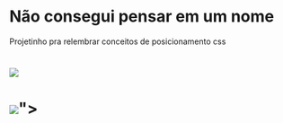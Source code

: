 # Não consegui pensar em um nome

Projetinho pra relembrar conceitos de posicionamento css

<h1>
  <img src="https://github.com/Eduardosbk/Praticando/blob/main/gif.gif">
</h1>

<h1>
  <img src="<img src="https://github.com/Eduardosbk/Praticando/blob/main/mobile.gif">">
</h1>
